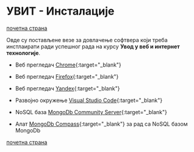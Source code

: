 # УВИТ - Инсталације

[почетна страна](/README.md)

Овде су постављене везе за довлачење софтвера који треба инстлаирати ради успешног рада на курсу **Увод у веб и интернет технологије**.

* Веб прегледач [Chrome](https://www.google.com/chrome/){:target="_blank"}  

* Веб прегледач [Firefox](https://www.mozilla.org/sr/firefox/new/){:target="_blank"}

* Веб прегледач [Yandex](https://browser.yandex.com/){:target="_blank"}

* Развојно окружење [Visual Studio Code](https://code.visualstudio.com/download){:target="_blank"}

* NoSQL база [MongoDb Community Server](https://www.mongodb.com/download-center?jmp=nav#community){:target="_blank"}

* Алат [MongoDb Compass](https://www.mongodb.com/products/compass){:target="_blank"} за рад са NoSQL базом MongoDb

[почетна страна](/README.md)
